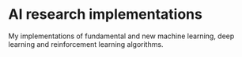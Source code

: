 # AI research implementations
My implementations of fundamental and new machine learning, deep learning and reinforcement learning algorithms.
